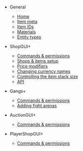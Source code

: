 - General

  - [Home](/)
  - [Item meta](item-meta.md)
  - [Item IDs](item-ids.md)
  - [Materials](materials.md)
  - [Entity types](entity-types.md)

- ShopGUI+

  - [Commands & permissions](shopgui/commands-permissions)
  - [Shops & items setup](shopgui/shops-items-setup)
  - [Price modifiers](shopgui/price-modifiers)
  - [Changing currency names](shopgui/currency-names)
  - [Controlling the item stack size](shopgui/stack-size)
  - [API](shopgui/api)
  
- Gangs+

  - [Commands & permissions](gangs/commands-permissions)
  - [Adding fight arenas](gangs/fight-arenas)
  
- AuctionGUI+

  - [Commands & permissions](auctiongui/commands-permissions)
  
- PlayerShopGUI+

  - [Commands & permissions](playershopgui/commands-permissions)